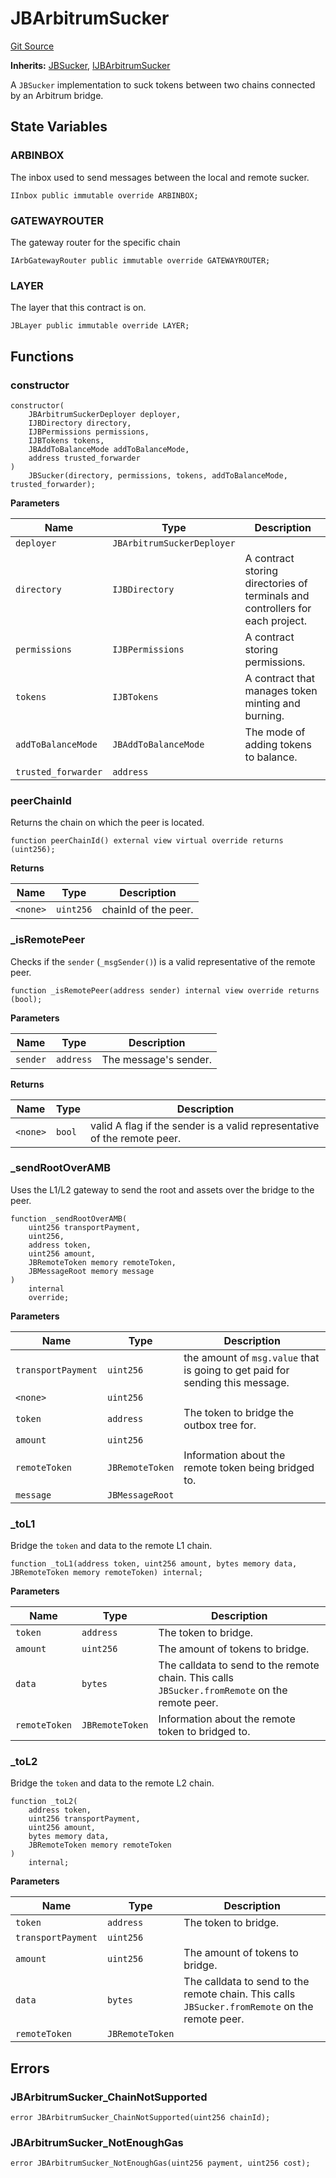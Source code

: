# JBArbitrumSucker
[Git Source](https://github.com/Bananapus/nana-suckers/blob/faba69dd26a284c037886fb39a0fe6a34055e8dd/src/JBArbitrumSucker.sol)

**Inherits:**
[JBSucker](/docs/dev/v4/api/suckers/JBSucker.md), [IJBArbitrumSucker](/docs/dev/v4/api/suckers/interfaces/IJBArbitrumSucker.md)

A `JBSucker` implementation to suck tokens between two chains connected by an Arbitrum bridge.


## State Variables
### ARBINBOX
The inbox used to send messages between the local and remote sucker.


```solidity
IInbox public immutable override ARBINBOX;
```


### GATEWAYROUTER
The gateway router for the specific chain


```solidity
IArbGatewayRouter public immutable override GATEWAYROUTER;
```


### LAYER
The layer that this contract is on.


```solidity
JBLayer public immutable override LAYER;
```


## Functions
### constructor


```solidity
constructor(
    JBArbitrumSuckerDeployer deployer,
    IJBDirectory directory,
    IJBPermissions permissions,
    IJBTokens tokens,
    JBAddToBalanceMode addToBalanceMode,
    address trusted_forwarder
)
    JBSucker(directory, permissions, tokens, addToBalanceMode, trusted_forwarder);
```
**Parameters**

|Name|Type|Description|
|----|----|-----------|
|`deployer`|`JBArbitrumSuckerDeployer`||
|`directory`|`IJBDirectory`|A contract storing directories of terminals and controllers for each project.|
|`permissions`|`IJBPermissions`|A contract storing permissions.|
|`tokens`|`IJBTokens`|A contract that manages token minting and burning.|
|`addToBalanceMode`|`JBAddToBalanceMode`|The mode of adding tokens to balance.|
|`trusted_forwarder`|`address`||


### peerChainId

Returns the chain on which the peer is located.


```solidity
function peerChainId() external view virtual override returns (uint256);
```
**Returns**

|Name|Type|Description|
|----|----|-----------|
|`<none>`|`uint256`|chainId of the peer.|


### _isRemotePeer

Checks if the `sender` (`_msgSender()`) is a valid representative of the remote peer.


```solidity
function _isRemotePeer(address sender) internal view override returns (bool);
```
**Parameters**

|Name|Type|Description|
|----|----|-----------|
|`sender`|`address`|The message's sender.|

**Returns**

|Name|Type|Description|
|----|----|-----------|
|`<none>`|`bool`|valid A flag if the sender is a valid representative of the remote peer.|


### _sendRootOverAMB

Uses the L1/L2 gateway to send the root and assets over the bridge to the peer.


```solidity
function _sendRootOverAMB(
    uint256 transportPayment,
    uint256,
    address token,
    uint256 amount,
    JBRemoteToken memory remoteToken,
    JBMessageRoot memory message
)
    internal
    override;
```
**Parameters**

|Name|Type|Description|
|----|----|-----------|
|`transportPayment`|`uint256`|the amount of `msg.value` that is going to get paid for sending this message.|
|`<none>`|`uint256`||
|`token`|`address`|The token to bridge the outbox tree for.|
|`amount`|`uint256`||
|`remoteToken`|`JBRemoteToken`|Information about the remote token being bridged to.|
|`message`|`JBMessageRoot`||


### _toL1

Bridge the `token` and data to the remote L1 chain.


```solidity
function _toL1(address token, uint256 amount, bytes memory data, JBRemoteToken memory remoteToken) internal;
```
**Parameters**

|Name|Type|Description|
|----|----|-----------|
|`token`|`address`|The token to bridge.|
|`amount`|`uint256`|The amount of tokens to bridge.|
|`data`|`bytes`|The calldata to send to the remote chain. This calls `JBSucker.fromRemote` on the remote peer.|
|`remoteToken`|`JBRemoteToken`|Information about the remote token to bridged to.|


### _toL2

Bridge the `token` and data to the remote L2 chain.


```solidity
function _toL2(
    address token,
    uint256 transportPayment,
    uint256 amount,
    bytes memory data,
    JBRemoteToken memory remoteToken
)
    internal;
```
**Parameters**

|Name|Type|Description|
|----|----|-----------|
|`token`|`address`|The token to bridge.|
|`transportPayment`|`uint256`||
|`amount`|`uint256`|The amount of tokens to bridge.|
|`data`|`bytes`|The calldata to send to the remote chain. This calls `JBSucker.fromRemote` on the remote peer.|
|`remoteToken`|`JBRemoteToken`||


## Errors
### JBArbitrumSucker_ChainNotSupported

```solidity
error JBArbitrumSucker_ChainNotSupported(uint256 chainId);
```

### JBArbitrumSucker_NotEnoughGas

```solidity
error JBArbitrumSucker_NotEnoughGas(uint256 payment, uint256 cost);
```

